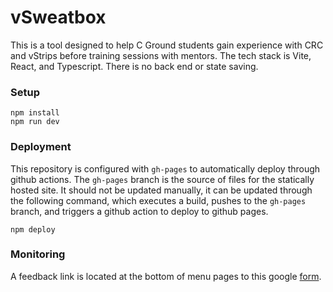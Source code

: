 # vSweatbox

This is a tool designed to help C Ground students gain experience with CRC and vStrips before training sessions with mentors. The tech stack
is Vite, React, and Typescript. There is no back end or state saving. 

### Setup
```
npm install
npm run dev
```

### Deployment
This repository is configured with `gh-pages` to automatically deploy through github actions. The `gh-pages` branch is the source of files
for the statically hosted site. It should not be updated manually, it can be updated through the following command, which executes a build,
pushes to the `gh-pages` branch, and triggers a github action to deploy to github pages.
```
npm deploy
```

### Monitoring
A feedback link is located at the bottom of menu pages to this google [form](https://forms.gle/Kr6hm6GaJ3BAKjgr7).